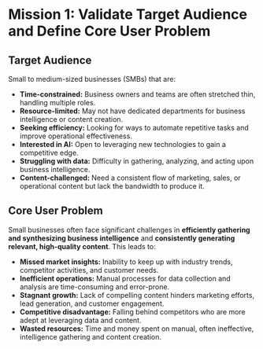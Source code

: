 # Mission 1: Validate Target Audience and Define Core User Problem

## Target Audience

Small to medium-sized businesses (SMBs) that are:
*   **Time-constrained:** Business owners and teams are often stretched thin, handling multiple roles.
*   **Resource-limited:** May not have dedicated departments for business intelligence or content creation.
*   **Seeking efficiency:** Looking for ways to automate repetitive tasks and improve operational effectiveness.
*   **Interested in AI:** Open to leveraging new technologies to gain a competitive edge.
*   **Struggling with data:** Difficulty in gathering, analyzing, and acting upon business intelligence.
*   **Content-challenged:** Need a consistent flow of marketing, sales, or operational content but lack the bandwidth to produce it.

## Core User Problem

Small businesses often face significant challenges in **efficiently gathering and synthesizing business intelligence** and **consistently generating relevant, high-quality content**. This leads to:
*   **Missed market insights:** Inability to keep up with industry trends, competitor activities, and customer needs.
*   **Inefficient operations:** Manual processes for data collection and analysis are time-consuming and error-prone.
*   **Stagnant growth:** Lack of compelling content hinders marketing efforts, lead generation, and customer engagement.
*   **Competitive disadvantage:** Falling behind competitors who are more adept at leveraging data and content.
*   **Wasted resources:** Time and money spent on manual, often ineffective, intelligence gathering and content creation.
